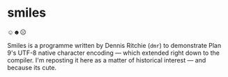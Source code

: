 # smiles
 ☺︎☻☹︎

Smiles is a programme written by Dennis Ritchie (`dmr`) to demonstrate Plan 9's UTF-8 native character encoding — which extended right down to the compiler.  I'm reposting it here as a matter of historical interest — and because its cute.

